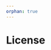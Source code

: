 ```yaml
---
orphan: true
---
```


# License

```{include} ../LICENSE

```
                                                                                                                                                                                                                                                                                                                                                                                     
